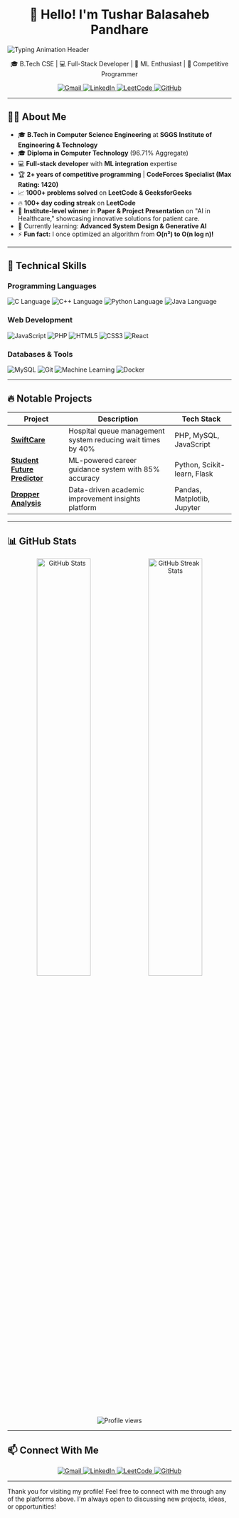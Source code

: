 <p align="center">
  <h1 align="center">
  👋 Hello! I'm Tushar Balasaheb Pandhare
  </h1>
</p>

![Typing Animation Header](https://readme-typing-svg.herokuapp.com?font=Poppins&size=35&duration=3000&pause=1000&color=4A90E2&center=true&vCenter=true&width=950&lines=🚀+Full-Stack+Developer+%7C+ML+Enthusiast;🏆+Competitive+Programmer+%7C+CF+Specialist;🔥+MERN+Stack+%7C+Next.js+%7C+Vite;💻+C+%7C+C++%7C+Python+%7C+JavaScript+%7C+PHP;📊+MySQL+%7C+MongoDB+%7C+PostgreSQL;🛠️+Git+%7C+Docker+%7C+Firebase+%7C+Linux;🌱+AI+%7C+Cloud+%7C+System+Design;⚡+444+%2B+DSA+Problems+Solved;🎓+Completed+Diploma+Aggregate:+94.71%+%7C+pursuing+B.Tech+CSE+@+SGGS;💡+Always+Exploring+New+Tech!)


<p align="center">
  🎓 B.Tech CSE | 💻 Full-Stack Developer | 🤖 ML Enthusiast | 🚀 Competitive Programmer
</p>

<p align="center">
  <a href="mailto:tusharpandharetp@gmail.com">
    <img src="https://img.shields.io/badge/Gmail-D14836?style=for-the-badge&logo=gmail&logoColor=white" alt="Gmail"/>
  </a>
  <a href="https://www.linkedin.com/in/tushar-pandhare/">
    <img src="https://img.shields.io/badge/LinkedIn-0077B5?style=for-the-badge&logo=linkedin&logoColor=white" alt="LinkedIn"/>
  </a>
  <a href="https://leetcode.com/tushar-pandhare/">
    <img src="https://img.shields.io/badge/-LeetCode-FFA116?style=for-the-badge&logo=LeetCode&logoColor=black" alt="LeetCode"/>
  </a>
  <a href="https://github.com/tushar-pandhare">
    <img src="https://img.shields.io/badge/GitHub-100000?style=for-the-badge&logo=github&logoColor=white" alt="GitHub"/>
  </a>
</p>

---

## 🧑‍💻 About Me

- 🎓 **B.Tech in Computer Science Engineering** at **SGGS Institute of Engineering & Technology** 
- 🎓 **Diploma in Computer Technology** (96.71% Aggregate) 
- 💻 **Full-stack developer** with **ML integration** expertise 
- 🏆 **2+ years of competitive programming** | **CodeForces Specialist (Max Rating: 1420)** 
- 📈 **1000+ problems solved** on **LeetCode & GeeksforGeeks** 
- 🔥 **100+ day coding streak** on **LeetCode** 
- 🏅 **Institute-level winner** in **Paper & Project Presentation** on "AI in Healthcare," showcasing innovative solutions for patient care.
- 🌱 Currently learning: **Advanced System Design & Generative AI** 
- ⚡ **Fun fact:** I once optimized an algorithm from **O(n²) to O(n log n)!** 

---

## 🚀 Technical Skills

### Programming Languages
<p>
  <img src="https://img.shields.io/badge/C-00599C?style=flat&logo=c&logoColor=white" alt="C Language"/>
  <img src="https://img.shields.io/badge/C++-00599C?style=flat&logo=c%2B%2B&logoColor=white" alt="C++ Language"/>
  <img src="https://img.shields.io/badge/Python-3776AB?style=flat&logo=python&logoColor=white" alt="Python Language"/>
  <img src="https://img.shields.io/badge/Java-007396?style=flat&logo=java&logoColor=white" alt="Java Language"/>
</p>

### Web Development
<p>
  <img src="https://img.shields.io/badge/JavaScript-F7DF1E?style=flat&logo=javascript&logoColor=black" alt="JavaScript"/>
  <img src="https://img.shields.io/badge/PHP-777BB4?style=flat&logo=php&logoColor=white" alt="PHP"/>
  <img src="https://img.shields.io/badge/HTML5-E34F26?style=flat&logo=html5&logoColor=white" alt="HTML5"/>
  <img src="https://img.shields.io/badge/CSS3-1572B6?style=flat&logo=css3&logoColor=white" alt="CSS3"/>
  <img src="https://img.shields.io/badge/React-20232A?style=flat&logo=react&logoColor=61DAFB" alt="React"/> 
</p>

### Databases & Tools
<p>
  <img src="https://img.shields.io/badge/MySQL-4479A1?style=flat&logo=mysql&logoColor=white" alt="MySQL"/>
  <img src="https://img.shields.io/badge/Git-F05032?style=flat&logo=git&logoColor=white" alt="Git"/>
  <img src="https://img.shields.io/badge/Machine%20Learning-FF6F00?style=flat&logo=scikit-learn&logoColor=white" alt="Machine Learning"/>
  <img src="https://img.shields.io/badge/Docker-2CA5E0?style=flat&logo=docker&logoColor=white" alt="Docker"/>
</p>

---

## 🔥 Notable Projects

| Project | Description | Tech Stack |
|---|---|---|
| **[SwiftCare](https://github.com/tushar-pandhare/SwiftCare)** | Hospital queue management system reducing wait times by 40% | PHP, MySQL, JavaScript |
| **[Student Future Predictor](https://github.com/tushar-pandhare/Student-Future-Predictor)** | ML-powered career guidance system with 85% accuracy | Python, Scikit-learn, Flask |
| **[Dropper Analysis](https://github.com/tushar-pandhare/Analysis-for-Dropper-Students)** | Data-driven academic improvement insights platform | Pandas, Matplotlib, Jupyter |

---

## 📊 GitHub Stats 
<p align="center">
  <img src="https://github-readme-stats.vercel.app/api?username=tushar-pandhare&show_icons=true&theme=radical" width="49%" alt="GitHub Stats"/>
  <img src="https://github-readme-streak-stats.herokuapp.com/?user=tushar-pandhare&theme=radical" width="49%" alt="GitHub Streak Stats"/>
</p>

<p align="center">
  <img src="https://komarev.com/ghpvc/?username=tushar-pandhare&color=blueviolet" alt="Profile views" />
</p>

---

## 📫 Connect With Me 
<p align="center">
  <a href="mailto:tusharpandharetp@gmail.com">
    <img src="https://img.shields.io/badge/Gmail-D14836?style=for-the-badge&logo=gmail&logoColor=white" alt="Gmail"/>
  </a>
  <a href="https://www.linkedin.com/in/tushar-pandhare/">
    <img src="https://img.shields.io/badge/LinkedIn-0077B5?style=for-the-badge&logo=linkedin&logoColor=white" alt="LinkedIn"/>
  </a>
  <a href="https://leetcode.com/tushar-pandhare/">
    <img src="https://img.shields.io/badge/-LeetCode-FFA116?style=for-the-badge&logo=LeetCode&logoColor=black" alt="LeetCode"/>
  </a>
  <a href="https://github.com/tushar-pandhare">
        <img src="https://img.shields.io/badge/GitHub-100000?style=for-the-badge&logo=github&logoColor=white" alt="GitHub"/>
  </a>
</p>

---

Thank you for visiting my profile! Feel free to connect with me through any of the platforms above. I'm always open to discussing new projects, ideas, or opportunities!
